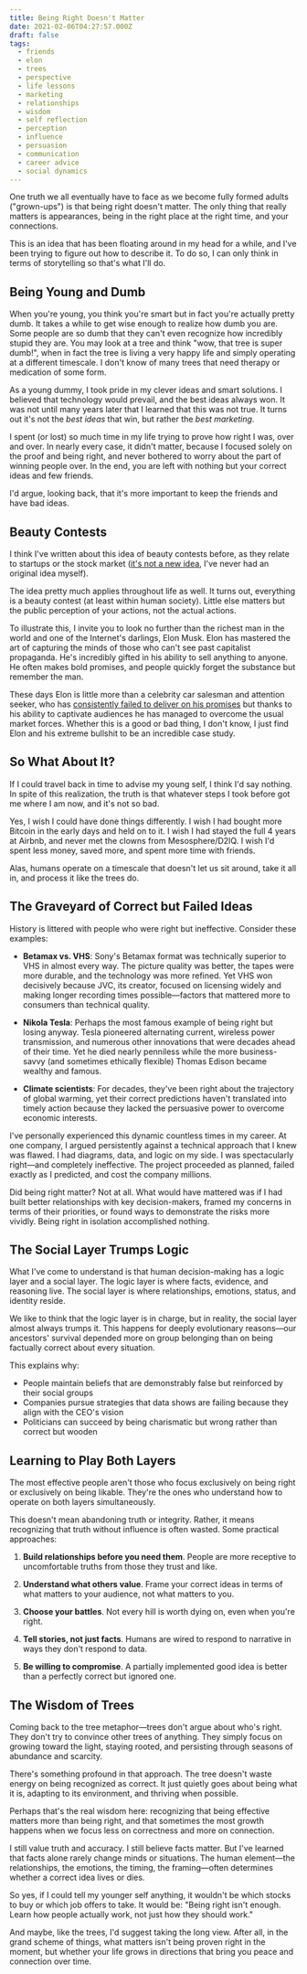 ```yaml
---
title: Being Right Doesn't Matter
date: 2021-02-06T04:27:57.000Z
draft: false
tags:
  - friends
  - elon
  - trees
  - perspective
  - life lessons
  - marketing
  - relationships
  - wisdom
  - self reflection
  - perception
  - influence
  - persuasion
  - communication
  - career advice
  - social dynamics
---
```


One truth we all eventually have to face as we become fully formed adults
("grown-ups") is that being right doesn't matter. The only thing that really
matters is appearances, being in the right place at the right time, and your
connections.

This is an idea that has been floating around in my head for a while, and
I've been trying to figure out how to describe it. To do so, I can only think
in terms of storytelling so that's what I'll do.

## Being Young and Dumb

When you're young, you think you're smart but in fact you're actually pretty
dumb. It takes a while to get wise enough to realize how dumb you are. Some
people are so dumb that they can't even recognize how incredibly stupid they
are. You may look at a tree and think "wow, that tree is super dumb!", when
in fact the tree is living a very happy life and simply operating at a
different timescale. I don't know of many trees that need therapy or
medication of some form.

As a young dummy, I took pride in my clever ideas and smart solutions. I
believed that technology would prevail, and the best ideas always won. It was
not until many years later that I learned that this was not true. It turns
out it's not the _best ideas_ that win, but rather the _best marketing_.

I spent (or lost) so much time in my life trying to prove how right I was,
over and over. In nearly every case, it didn't matter, because I focused
solely on the proof and being right, and never bothered to worry about the
part of winning people over. In the end, you are left with nothing but your
correct ideas and few friends.

I'd argue, looking back, that it's more important to keep the friends and
have bad ideas.

## Beauty Contests

I think I've written about this idea of beauty contests before, as they
relate to startups or the stock market ([it's not a new
idea](https://en.wikipedia.org/wiki/Keynesian_beauty_contest), I've never had
an original idea myself).

The idea pretty much applies throughout life as well. It turns out,
everything is a beauty contest (at least within human society). Little else
matters but the public perception of your actions, not the actual actions.

To illustrate this, I invite you to look no further than the richest man in
the world and one of the Internet's darlings, Elon Musk. Elon has mastered
the art of capturing the minds of those who can't see past capitalist
propaganda. He's incredibly gifted in his ability to sell anything to anyone.
He often makes bold promises, and people quickly forget the substance but
remember the man.

These days Elon is little more than a celebrity car salesman and attention
seeker, who has [consistently failed to deliver on his
promises](https://elonmusk.today/) but thanks to his ability to captivate
audiences he has managed to overcome the usual market forces. Whether this is
a good or bad thing, I don't know, I just find Elon and his extreme bullshit
to be an incredible case study.

## So What About It?

If I could travel back in time to advise my young self, I think I'd say
nothing. In spite of this realization, the truth is that whatever steps I
took before got me where I am now, and it's not so bad.

Yes, I wish I could have done things differently. I wish I had bought more
Bitcoin in the early days and held on to it. I wish I had stayed the full 4
years at Airbnb, and never met the clowns from Mesosphere/D2IQ. I wish I'd
spent less money, saved more, and spent more time with friends.

Alas, humans operate on a timescale that doesn't let us sit around, take
it all in, and process it like the trees do.

## The Graveyard of Correct but Failed Ideas

History is littered with people who were right but ineffective. Consider these examples:

- **Betamax vs. VHS**: Sony's Betamax format was technically superior to VHS in almost every way. The picture quality was better, the tapes were more durable, and the technology was more refined. Yet VHS won decisively because JVC, its creator, focused on licensing widely and making longer recording times possible—factors that mattered more to consumers than technical quality.

- **Nikola Tesla**: Perhaps the most famous example of being right but losing anyway. Tesla pioneered alternating current, wireless power transmission, and numerous other innovations that were decades ahead of their time. Yet he died nearly penniless while the more business-savvy (and sometimes ethically flexible) Thomas Edison became wealthy and famous.

- **Climate scientists**: For decades, they've been right about the trajectory of global warming, yet their correct predictions haven't translated into timely action because they lacked the persuasive power to overcome economic interests.

I've personally experienced this dynamic countless times in my career. At one company, I argued persistently against a technical approach that I knew was flawed. I had diagrams, data, and logic on my side. I was spectacularly right—and completely ineffective. The project proceeded as planned, failed exactly as I predicted, and cost the company millions.

Did being right matter? Not at all. What would have mattered was if I had built better relationships with key decision-makers, framed my concerns in terms of their priorities, or found ways to demonstrate the risks more vividly. Being right in isolation accomplished nothing.

## The Social Layer Trumps Logic

What I've come to understand is that human decision-making has a logic layer and a social layer. The logic layer is where facts, evidence, and reasoning live. The social layer is where relationships, emotions, status, and identity reside.

We like to think that the logic layer is in charge, but in reality, the social layer almost always trumps it. This happens for deeply evolutionary reasons—our ancestors' survival depended more on group belonging than on being factually correct about every situation.

This explains why:

- People maintain beliefs that are demonstrably false but reinforced by their social groups
- Companies pursue strategies that data shows are failing because they align with the CEO's vision
- Politicians can succeed by being charismatic but wrong rather than correct but wooden

## Learning to Play Both Layers

The most effective people aren't those who focus exclusively on being right or exclusively on being likable. They're the ones who understand how to operate on both layers simultaneously.

This doesn't mean abandoning truth or integrity. Rather, it means recognizing that truth without influence is often wasted. Some practical approaches:

1. **Build relationships before you need them**. People are more receptive to uncomfortable truths from those they trust and like.

2. **Understand what others value**. Frame your correct ideas in terms of what matters to your audience, not what matters to you.

3. **Choose your battles**. Not every hill is worth dying on, even when you're right.

4. **Tell stories, not just facts**. Humans are wired to respond to narrative in ways they don't respond to data.

5. **Be willing to compromise**. A partially implemented good idea is better than a perfectly correct but ignored one.

## The Wisdom of Trees

Coming back to the tree metaphor—trees don't argue about who's right. They don't try to convince other trees of anything. They simply focus on growing toward the light, staying rooted, and persisting through seasons of abundance and scarcity.

There's something profound in that approach. The tree doesn't waste energy on being recognized as correct. It just quietly goes about being what it is, adapting to its environment, and thriving when possible.

Perhaps that's the real wisdom here: recognizing that being effective matters more than being right, and that sometimes the most growth happens when we focus less on correctness and more on connection.

I still value truth and accuracy. I still believe facts matter. But I've learned that facts alone rarely change minds or situations. The human element—the relationships, the emotions, the timing, the framing—often determines whether a correct idea lives or dies.

So yes, if I could tell my younger self anything, it wouldn't be which stocks to buy or which job offers to take. It would be: "Being right isn't enough. Learn how people actually work, not just how they should work."

And maybe, like the trees, I'd suggest taking the long view. After all, in the grand scheme of things, what matters isn't being proven right in the moment, but whether your life grows in directions that bring you peace and connection over time.

